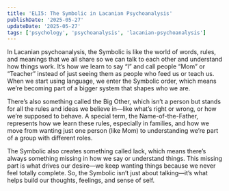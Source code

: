 ```yaml
---
title: 'ELI5: The Symbolic in Lacanian Psychoanalysis'
publishDate: '2025-05-27'
updateDate: '2025-05-27'
tags: ['psychology', 'psychoanalysis', 'lacanian-psychoanalysis']
---
```


In Lacanian psychoanalysis, the Symbolic is like the world of words, rules, and meanings that we all share so we can talk to each other and understand how things work. It’s how we learn to say “I” and call people “Mom” or “Teacher” instead of just seeing them as people who feed us or teach us. When we start using language, we enter the Symbolic order, which means we’re becoming part of a bigger system that shapes who we are.

There’s also something called the Big Other, which isn’t a person but stands for all the rules and ideas we believe in—like what’s right or wrong, or how we’re supposed to behave. A special term, the Name-of-the-Father, represents how we learn these rules, especially in families, and how we move from wanting just one person (like Mom) to understanding we’re part of a group with different roles.

The Symbolic also creates something called lack, which means there’s always something missing in how we say or understand things. This missing part is what drives our desire—we keep wanting things because we never feel totally complete. So, the Symbolic isn’t just about talking—it’s what helps build our thoughts, feelings, and sense of self.
